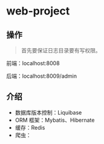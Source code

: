 # web-project

## 操作 
> 首先要保证日志目录要有写权限。

前端：localhost:8008
  
后端：localhost:8009/admin


## 介绍
- 数据库版本控制：Liquibase  
- ORM 框架：Mybatis、Hibernate
- 缓存：Redis
- 爬虫：

